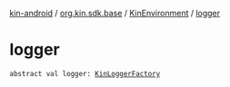 [kin-android](../../index.md) / [org.kin.sdk.base](../index.md) / [KinEnvironment](index.md) / [logger](./logger.md)

# logger

`abstract val logger: `[`KinLoggerFactory`](../../org.kin.sdk.base.tools/-kin-logger-factory/index.md)
